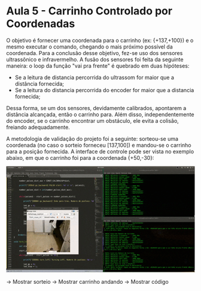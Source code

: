 # Aula 5 - Carrinho Controlado por Coordenadas

O objetivo é fornecer uma coordenada para o carrinho (ex: {+137,+100}) e o mesmo executar o comando, chegando o mais próximo possível da coordenada.
Para a conclusão desse objetivo, fez-se uso dos sensores ultrassônico e infravermelho. 
A fusão dos sensores foi feita da seguinte maneira: o loop da função "vai pra frente" é quebrado em duas hipóteses: 
- Se a leitura de distancia percorrida do ultrassom for maior que a distância fornecida;
- Se a leitura do distancia percorrida do encoder for maior que a distancia fornecida;

Dessa forma, se um dos sensores, devidamente calibrados, apontarem a distância alcançada, então o carrinho para.
Além disso, independentemente do encoder, se o carrinho encontrar um obstáculo, ele evita a colisão, freiando adequadamente.

A metodologia de validação do projeto foi a seguinte: sorteou-se uma coordenada (no caso o sorteio forneceu [137,100]) e mandou-se o carrinho para a posição fornecida.
A interface de controle pode ser vista no exemplo abaixo, em que o carrinho foi para a coordenada {+50,-30}:

![Alt Text](controle_carrinho.gif)

-> Mostrar sorteio
-> Mostrar carrinho andando
-> Mostrar código

